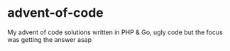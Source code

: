 # advent-of-code

My advent of code solutions written in PHP & Go, ugly code but the focus was getting the answer asap
